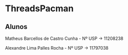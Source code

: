 # ThreadsPacman

## Alunos
Matheus Barcellos de Castro Cunha - Nº USP -> 11208238

Alexandre Lima Palles Rocha - Nº USP -> 11797038
